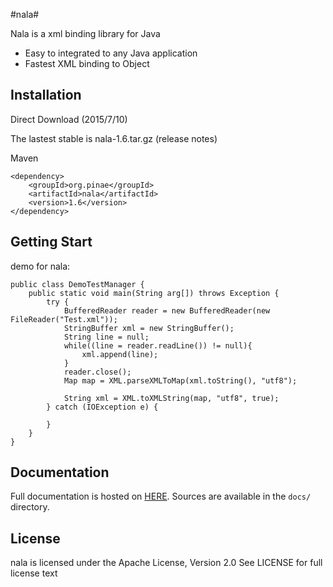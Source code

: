 #nala#

Nala is a xml binding library for Java

- Easy to integrated to any Java application
- Fastest XML binding to Object

## Installation ##

Direct Download (2015/7/10)

The lastest stable is nala-1.6.tar.gz (release notes)

Maven

	<dependency>
	    <groupId>org.pinae</groupId>
	    <artifactId>nala</artifactId>
	    <version>1.6</version>
	</dependency>


## Getting Start ##

demo for nala:

	public class DemoTestManager {
		public static void main(String arg[]) throws Exception {
			try {
				BufferedReader reader = new BufferedReader(new FileReader("Test.xml"));
				StringBuffer xml = new StringBuffer();
				String line = null;
	            while((line = reader.readLine()) != null){
	                xml.append(line);
	            }
				reader.close();
				Map map = XML.parseXMLToMap(xml.toString(), "utf8");
				
				String xml = XML.toXMLString(map, "utf8", true);
			} catch (IOException e) {
				
			}
		}
	}
	
## Documentation ##

Full documentation is hosted on [HERE](). 
Sources are available in the `docs/` directory.

## License ##

nala is licensed under the Apache License, Version 2.0 See LICENSE for full license text